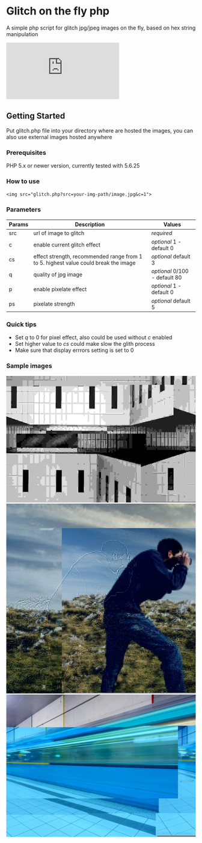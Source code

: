 # Glitch on the fly php

A simple php script for glitch jpg/jpeg images on the fly, based on hex string manipulation

![Glitch php sample](http://marcorubagotti.com/glitch.php?src=http://loremflickr.com/320/240&c=1&cs=5&q=10)

## Getting Started

Put glitch.php file into your directory where are hosted the images, you can also use external images hosted anywhere

### Prerequisites

PHP 5.x or newer version, currently tested with 5.6.25

### How to use

```
<img src="glitch.php?src=your-img-path/image.jpg&c=1">
```

### Parameters

| Params | Description | Values |
| --- | --- | --- |
| src | url of image to glitch | *required* |
| c | enable current glitch effect | *optional* 1 - default 0 |
| cs | effect strength, recommended range from 1 to 5. highest value could break the image | *optional* default 3 |
| q | quality of jpg image | *optional* 0/100 - default 80 |
| p | enable pixelate effect | *optional* 1 - default 0 |
| ps | pixelate strength | *optional* default 5 |

### Quick tips

* Set *q* to 0 for pixel effect, also could be used without *c* enabled
* Set higher value to *cs* could make slow the glith process 
* Make sure that display errrors setting is set to 0

### Sample images

![Glitch php sample](https://raw.githubusercontent.com/marcorubagotti/Glitch-on-the-fly-php/master/samples/example_1.jpg)
![Glitch php sample](https://raw.githubusercontent.com/marcorubagotti/Glitch-on-the-fly-php/master/samples/example_2.jpg)
![Glitch php sample](https://raw.githubusercontent.com/marcorubagotti/Glitch-on-the-fly-php/master/samples/example_3.jpg)
